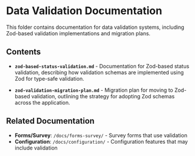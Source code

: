 # Data Validation Documentation

This folder contains documentation for data validation systems, including Zod-based validation implementations and migration plans.

## Contents

- **`zod-based-status-validation.md`** - Documentation for Zod-based status validation, describing how validation schemas are implemented using Zod for type-safe validation.

- **`zod-validation-migration-plan.md`** - Migration plan for moving to Zod-based validation, outlining the strategy for adopting Zod schemas across the application.

## Related Documentation

- **Forms/Survey**: `/docs/forms-survey/` - Survey forms that use validation
- **Configuration**: `/docs/configuration/` - Configuration features that may include validation

